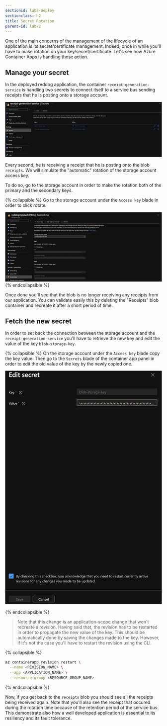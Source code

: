 ```yaml
---
sectionid: lab2-deploy
sectionclass: h2
title: Secret Rotation
parent-id: lab-2
---
```


One of the main concerns of the management of the lifecycle of an application is its secret/certificate management. Indeed, once in while you'll have to make rotation on your key/secret/certificate. Let's see how Azure Container Apps is handling those action. 

## Manage your secret

In the deployed reddog application, the container `receipt-generation-service` is handling two secrets to connect itself to a service bus sending receipts that he is posting onto a storage account. 

 ![The receipt secret](/media/lab2/secretrotation1.png)

Every second, he is receiving a receipt that he is posting onto the blob `receipts`. We will simulate the "automatic" rotation of the storage account access key.

To do so, go to the storage account in order to make the rotation both of the primary and the secondary keys. 

{% collapsible %}
Go to the storage account under the `Access key` blade in order to click rotate. 

![Rotation Key](/media/lab2/sarot.png)
{% endcollapsible %}

Once done you'll see that the blob is no longer receiving any receipts from our application. You can validate easily this by deleting the "Receipts" blob container and recreate it after a short period of time.

## Fetch the new secret

In order to set back the connection between the storage account and the `receipt-generation-service` you'll have to retrieve the new key and edit the value of the key `blob-storage-key`. 

{% collapsible %}
On the storage account under the `Access key` blade copy the key value. 
Then go to the `Secrets` blade of the container app panel in order to edit the old value of the key by the newly copied one. 

![Rotation Key](/media/lab2/sarot3.png)

{% endcollapsible %} 

> Note that this change is an application-scope change that won't recreate a revision. Having said that, the revision has to be restarted in order to propagate the new value of the key. This should be automatically done by saving the changes made to the key. However, if it's not the case you'll have to restart the revision using the CLI. 

{% collapsible %}
``` bash
az containerapp revision restart \
  --name <REVISION_NAME> \
  --app <APPLICATION_NAME> \
  --resource-group <RESOURCE_GROUP_NAME>
```
{% endcollapsible %} 

Now, if you get back to the `receipts` blob you should see all the receipts being received again. Note that you'll also see the receipt that occured during the rotation time because of the retention period of the service bus. This demonstrate also how a well developed application is essential to its resiliency and its fault tolerance. 